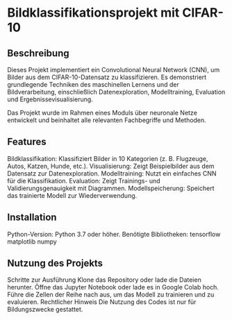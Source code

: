 # Bildklassifikationsprojekt mit CIFAR-10
## Beschreibung
Dieses Projekt implementiert ein Convolutional Neural Network (CNN), um Bilder aus dem CIFAR-10-Datensatz zu klassifizieren. Es demonstriert grundlegende Techniken des maschinellen Lernens und der Bildverarbeitung, einschließlich Datenexploration, Modelltraining, Evaluation und Ergebnissevisualisierung.

Das Projekt wurde im Rahmen eines Moduls über neuronale Netze entwickelt und beinhaltet alle relevanten Fachbegriffe und Methoden.

## Features
Bildklassifikation: Klassifiziert Bilder in 10 Kategorien (z. B. Flugzeuge, Autos, Katzen, Hunde, etc.).
Visualisierung: Zeigt Beispielbilder aus dem Datensatz zur Datenexploration.
Modelltraining: Nutzt ein einfaches CNN für die Klassifikation.
Evaluation: Zeigt Trainings- und Validierungsgenauigkeit mit Diagrammen.
Modellspeicherung: Speichert das trainierte Modell zur Wiederverwendung.

## Installation
Python-Version: Python 3.7 oder höher.
Benötigte Bibliotheken:
tensorflow
matplotlib
numpy

## Nutzung des Projekts
Schritte zur Ausführung
Klone das Repository oder lade die Dateien herunter.
Öffne das Jupyter Notebook oder lade es in Google Colab hoch.
Führe die Zellen der Reihe nach aus, um das Modell zu trainieren und zu evaluieren.
Rechtlicher Hinweis
Die Nutzung des Codes ist nur für Bildungszwecke gestattet.
